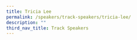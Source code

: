 ```yaml
---
title: Tricia Lee
permalink: /speakers/track-speakers/tricia-lee/
description: ""
third_nav_title: Track Speakers
---
```

